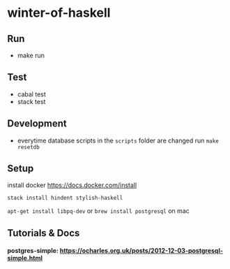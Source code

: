 # winter-of-haskell
## Run
- make run
## Test
- cabal test
- stack test

## Development
- everytime database scripts in the `scripts` folder are changed run `make resetdb`

## Setup
install docker https://docs.docker.com/install

`stack install hindent stylish-haskell`

`apt-get install libpq-dev` or `brew install postgresql` on mac

## Tutorials & Docs
#### postgres-simple: https://ocharles.org.uk/posts/2012-12-03-postgresql-simple.html
